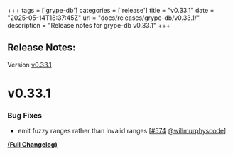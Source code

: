+++
tags = ['grype-db']
categories = ['release']
title = "v0.33.1"
date = "2025-05-14T18:37:45Z"
url = "docs/releases/grype-db/v0.33.1/"
description = "Release notes for grype-db v0.33.1"
+++

## Release Notes:
Version [v0.33.1](https://github.com/anchore/grype-db/releases/tag/v0.33.1)

# v0.33.1

### Bug Fixes

- emit fuzzy ranges rather than invalid ranges [[#574](https://github.com/anchore/grype-db/pull/574) [@willmurphyscode](https://github.com/willmurphyscode)]

**[(Full Changelog)](https://github.com/anchore/grype-db/compare/v0.33.0...v0.33.1)**

